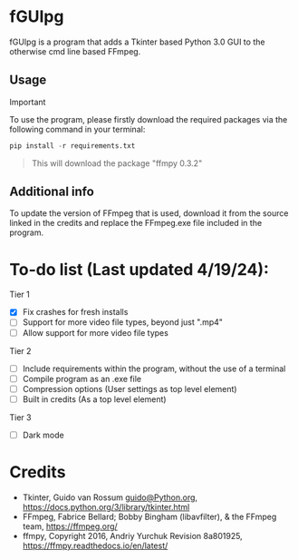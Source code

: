 # fGUIpg
fGUIpg is a program that adds a Tkinter based Python 3.0 GUI to the otherwise cmd line based FFmpeg. 

## Usage
> [!IMPORTANT]
> To use the program, please firstly download the required packages via the following command in your terminal:
```python
pip install -r requirements.txt
```
> This will download the package "ffmpy 0.3.2"

## Additional info
To update the version of FFmpeg that is used, download it from the source linked in the credits and replace the FFmpeg.exe file included in the program.

# To-do list (Last updated 4/19/24):
Tier 1
- [x] Fix crashes for fresh installs
- [ ] Support for more video file types, beyond just ".mp4"
- [ ] Allow support for more video file types

Tier 2
- [ ] Include requirements within the program, without the use of a terminal
- [ ] Compile program as an .exe file
- [ ] Compression options (User settings as top level element)
- [ ] Built in credits (As a top level element)

Tier 3
- [ ] Dark mode

# Credits
- Tkinter, Guido van Rossum <guido@Python.org>, https://docs.python.org/3/library/tkinter.html
- FFmpeg, Fabrice Bellard; Bobby Bingham (libavfilter), & the FFmpeg team, https://ffmpeg.org/
- ffmpy, Copyright 2016, Andriy Yurchuk Revision 8a801925, https://ffmpy.readthedocs.io/en/latest/